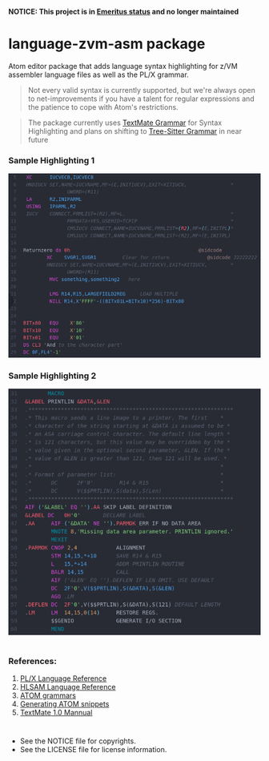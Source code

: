 **NOTICE: This project is in [Emeritus status](https://tac.openmainframeproject.org/process/lifecycle.html#emeritus-stage) and no longer maintained**

# language-zvm-asm package

Atom editor package that adds language syntax highlighting for z/VM assembler language files as well as the PL/X grammar.

> Not every valid syntax is currently supported, but we're always open to net-improvements if you have a talent for regular expressions and the patience to cope with Atom's restrictions.

> The package currently uses [TextMate Grammar](https://macromates.com/manual/en/language_grammars) for Syntax Highlighting and plans on shifting to [Tree-Sitter Grammar](http://tree-sitter.github.io/tree-sitter/) in near future

### Sample Highlighting 1
![Screenshot: editing a sample file](./screenshot1.png)
### Sample Highlighting 2
![Screenshot: editing a sample file](./screenshot2.png)
#

### References:
1. [PL/X Language Reference](https://www.ibm.com/docs/en/SSY2V3_5.3.0/pg.pdf)
2. [HLSAM Language Reference](https://www.ibm.com/docs/en/hla-and-tf/1.6?topic=SSENW6_1.6.0/com.ibm.hlasm.v1r6.asm/asm.htm)
3. [ATOM grammars](https://flight-manual.atom.io/hacking-atom/sections/creating-a-grammar)
4. [Generating ATOM snippets](https://flight-manual.atom.io/using-atom/sections/snippets)
5. [TextMate 1.0 Mannual](https://macromates.com/manual/en/language_grammars)
#

* See the NOTICE file for copyrights.
* See the LICENSE file for license information.
